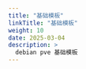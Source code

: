 ```yaml
---
title: "基础模板"
linkTitle: "基础模板"
weight: 10
date: 2025-03-04
description: >
  debian pve 基础模板
---
```



